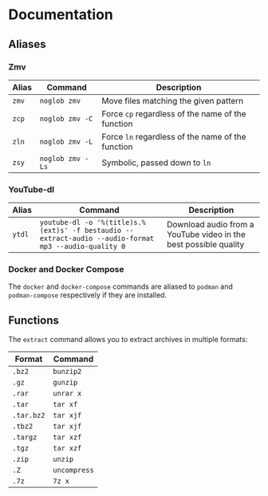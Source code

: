 # Documentation

## Aliases

### Zmv

| Alias | Command          | Description                                       |
|-------|------------------|---------------------------------------------------|
| `zmv` | `noglob zmv`     | Move files matching the given pattern             |
| `zcp` | `noglob zmv -C`  | Force `cp` regardless of the name of the function |
| `zln` | `noglob zmv -L`  | Force `ln` regardless of the name of the function |
| `zsy` | `noglob zmv -Ls` | Symbolic, passed down to `ln`                     |

### YouTube-dl

| Alias  | Command | Description |
|--------|---------|-------------|
| `ytdl` | `youtube-dl -o '%(title)s.%(ext)s' -f bestaudio --extract-audio --audio-format mp3 --audio-quality 0` | Download audio from a YouTube video in the best possible quality |

### Docker and Docker Compose

The `docker` and `docker-compose` commands are aliased to `podman` and `podman-compose`
respectively if they are installed.

## Functions

The `extract` command allows you to extract archives in multiple formats:

| Format     | Command      |
|------------|--------------|
| `.bz2`     | `bunzip2`    |
| `.gz`      | `gunzip`     |
| `.rar`     | `unrar x`    |
| `.tar`     | `tar xf`     |
| `.tar.bz2` | `tar xjf`    |
| `.tbz2`    | `tar xjf`    |
| `.targz`   | `tar xzf`    |
| `.tgz`     | `tar xzf`    |
| `.zip`     | `unzip`      |
| `.Z`       | `uncompress` |
| `.7z`      | `7z x`       |
